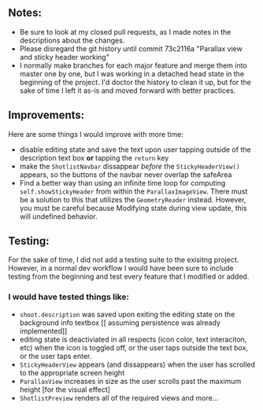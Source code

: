 ## Notes:

- Be sure to look at my closed pull requests, as I made notes in the descriptions about the changes.
- Please disregard the git history until commit 73c2116a "Parallax view and sticky header working"
- I normally make branches for each major feature and merge them into master one by one, but I was working in a detached head state in the beginning of the project. I'd doctor the history to clean it up, but for the sake of time I left it as-is and moved forward with better practices.


## Improvements:
Here are some things I would improve with more time:

- disable editing state and save the text upon user tapping outside of the description text box **or** tapping the `return` key
- make the `ShotlistNavbar` dissappear _before_ the `StickyHeaderView()` appears, so the buttons of the navbar never overlap the safeArea
- Find a better way than using an infinite time loop for computing `self.showStickyHeader` from within the `ParallaxImageView`. There must be a solution to this that utilizes the `GeometryReader` instead. However, you must be careful because Modifying state during view update, this will undefined behavior.


## Testing:
For the sake of time, I did not add a testing suite to the exisitng project. However, in a normal dev workflow I would have been sure to include testing from the beginning and test every feature that I modified or added.

### I would have tested things like:
- `shoot.description` was saved upon exiting the editing state on the background info textbox [[ assuming persistence was already implemented]]
- editing state is deactiviated in all respects (icon color, text interaciton, etc) when the icon is toggled off, or the user taps outside the text box, or the user taps enter.
- `StickyHeaderView` appears (and dissappears) when the user has scrolled to the appropriate screen height
- `ParallaxView` increases in size as the user scrolls past the maximum height [for the visual effect]
- `ShotlistPreview` renders all of the required views
and more...
